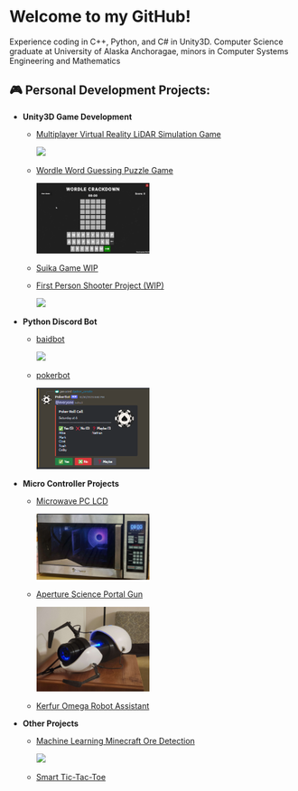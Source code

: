 <h1>Welcome to my GitHub!</h1>
Experience coding in C++, Python, and C# in Unity3D. Computer Science graduate at University of Alaska Anchoragae, minors in Computer Systems Engineering and Mathematics

<h2>🎮 Personal Development Projects:</h2>

- <b>Unity3D Game Development</b>
  - [Multiplayer Virtual Reality LiDAR Simulation Game](https://github.com/Git-baid/VRChat-LiDAR)
  
    <img src="https://github.com/CVScholtisek/VRChat-LiDAR/raw/main/deepdarkbutton.gif" width = 200>
  - [Wordle Word Guessing Puzzle Game](https://github.com/CodeBusters-Wordle-Crackdown/WordleCrackdown)
    
    <img src="https://github.com/CodeBusters-Wordle-Crackdown/WordleCrackdown/blob/main/wordle.gif" width = 200>
  - [Suika Game WIP](https://github.com/Git-baid/SpaceSuikaGame)
    
  - [First Person Shooter Project (WIP)](https://github.com/Git-baid/First-Person-Shooter)
 
    <img src="https://github.com/Git-baid/First-Person-Shooter/blob/main/317939051-7a70f9ff-5ed2-47d1-a41e-bf1209dcb9fb.png" width = 200>
    
- <b>Python Discord Bot</b>
  - [baidbot](https://github.com/Git-baid/baidbotDiscord)

    <img src="https://raw.githubusercontent.com/CVScholtisek/baidbotDiscord/master/memeDemonstration.gif" width = 200>

  - [pokerbot](https://github.com/Git-baid/pokerbot)

    <img src="https://github.com/Git-baid/pokerbot/blob/master/image.png" width=200>
  
- <b>Micro Controller Projects</b>
  - [Microwave PC LCD](https://github.com/Git-baid/Microwave-PC-LCD/tree/main)
 
    <img src="https://github.com/Git-baid/Microwave-PC-LCD/blob/main/Screenshot%202025-07-17%20143044.png" width = 200>
  
  - [Aperture Science Portal Gun](https://github.com/Git-baid/PortalGun/tree/main)
 
    <img src="https://github.com/Git-baid/PortalGun/blob/main/PortalGunPhotos/20231025_005635.jpg" width = 200>

  - [Kerfur Omega Robot Assistant](https://github.com/Git-baid/Kerfus)

- <b>Other Projects</b>
  - [Machine Learning Minecraft Ore Detection](https://github.com/Git-baid/MinecraftOreDetection)

    <img src="https://github.com/Git-baid/MinecraftOreDetection/blob/main/Minecraft%20Ore%20Detection%20(1).gif" width = 200>
    
  - [Smart Tic-Tac-Toe](https://github.com/Git-baid/CS201-Project)
